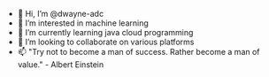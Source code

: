 - 👋 Hi, I’m @dwayne-adc
- 👀 I’m interested in machine learning
- 🌱 I’m currently learning java cloud programming
- 💞️ I’m looking to collaborate on various platforms
- 📫 "Try not to become a man of success. Rather become a man of value." - Albert Einstein

<!--
dwayne-adc/dwayne-adc is a ✨ special ✨ repository because its `README.md` (this file) appears on your GitHub profile.
You can click the Preview link to take a look at your changes.
--->
